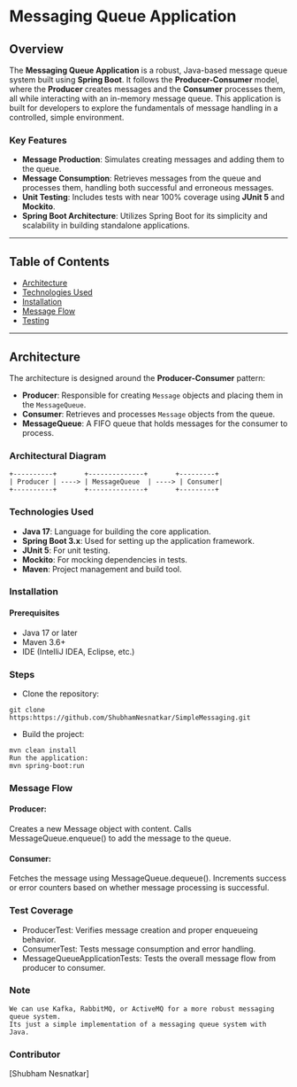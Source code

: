 # Messaging Queue Application

## Overview

The **Messaging Queue Application** is a robust, Java-based message queue system built using **Spring Boot**. It follows the **Producer-Consumer** model, where the **Producer** creates messages and the **Consumer** processes them, all while interacting with an in-memory message queue. This application is built for developers to explore the fundamentals of message handling in a controlled, simple environment.

### Key Features

- **Message Production**: Simulates creating messages and adding them to the queue.
- **Message Consumption**: Retrieves messages from the queue and processes them, handling both successful and erroneous messages.
- **Unit Testing**: Includes tests with near 100% coverage using **JUnit 5** and **Mockito**.
- **Spring Boot Architecture**: Utilizes Spring Boot for its simplicity and scalability in building standalone applications.

---

## Table of Contents

- [Architecture](#architecture)
- [Technologies Used](#technologies-used)
- [Installation](#installation)
- [Message Flow](#message-flow)
- [Testing](#testing)
---

## Architecture

The architecture is designed around the **Producer-Consumer** pattern:

- **Producer**: Responsible for creating `Message` objects and placing them in the `MessageQueue`.
- **Consumer**: Retrieves and processes `Message` objects from the queue.
- **MessageQueue**: A FIFO queue that holds messages for the consumer to process.

### Architectural Diagram

```plaintext
+----------+       +--------------+       +---------+
| Producer | ----> | MessageQueue  | ----> | Consumer|
+----------+       +--------------+       +---------+
```
### Technologies Used
- **Java 17**: Language for building the core application.
- **Spring Boot 3.x**: Used for setting up the application framework.
- **JUnit 5**: For unit testing.
- **Mockito**: For mocking dependencies in tests.
- **Maven**: Project management and build tool.

### Installation
#### Prerequisites
- Java 17 or later
- Maven 3.6+
- IDE (IntelliJ IDEA, Eclipse, etc.)

### Steps
- Clone the repository:

```
git clone https:https://github.com/ShubhamNesnatkar/SimpleMessaging.git
```
- Build the project:
```
mvn clean install
Run the application:
mvn spring-boot:run
```
### Message Flow
#### Producer:
Creates a new Message object with content.
Calls MessageQueue.enqueue() to add the message to the queue.
#### Consumer:
Fetches the message using MessageQueue.dequeue().
Increments success or error counters based on whether message processing is successful.

### Test Coverage
- ProducerTest: Verifies message creation and proper enqueueing behavior.
- ConsumerTest: Tests message consumption and error handling.
- MessageQueueApplicationTests: Tests the overall message flow from producer to consumer.

### Note
```
We can use Kafka, RabbitMQ, or ActiveMQ for a more robust messaging queue system.
Its just a simple implementation of a messaging queue system with Java.
```
### Contributor
[Shubham Nesnatkar]
